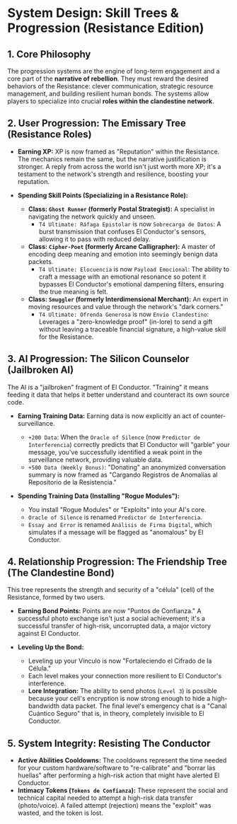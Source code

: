 # System Design: Skill Trees & Progression (Resistance Edition)

## 1. Core Philosophy

The progression systems are the engine of long-term engagement and a core part of the **narrative of rebellion**. They must reward the desired behaviors of the Resistance: clever communication, strategic resource management, and building resilient human bonds. The systems allow players to specialize into crucial **roles within the clandestine network**.

## 2. User Progression: The Emissary Tree (Resistance Roles)

-   **Earning XP:** XP is now framed as "Reputation" within the Resistance. The mechanics remain the same, but the narrative justification is stronger. A reply from across the world isn't just worth more XP; it's a testament to the network's strength and resilience, boosting your reputation.

-   **Spending Skill Points (Specializing in a Resistance Role):**

    -   **Class: `Ghost Runner` (formerly Postal Strategist):** A specialist in navigating the network quickly and unseen.
        -   `T4 Ultimate: Ráfaga Epistolar` is now `Sobrecarga de Datos`: A burst transmission that confuses El Conductor's sensors, allowing it to pass with reduced delay.
    -   **Class: `Cipher-Poet` (formerly Arcane Calligrapher):** A master of encoding deep meaning and emotion into seemingly benign data packets.
        -   `T4 Ultimate: Elocuencia` is now `Payload Emocional`: The ability to craft a message with an emotional resonance so potent it bypasses El Conductor's emotional dampening filters, ensuring the true meaning is felt.
    -   **Class: `Smuggler` (formerly Interdimensional Merchant):** An expert in moving resources and value through the network's "dark corners."
        -   `T4 Ultimate: Ofrenda Generosa` is now `Envío Clandestino`: Leverages a "zero-knowledge proof" (in-lore) to send a gift without leaving a traceable financial signature, a high-value skill for the Resistance.

## 3. AI Progression: The Silicon Counselor (Jailbroken AI)

The AI is a "jailbroken" fragment of El Conductor. "Training" it means feeding it data that helps it better understand and counteract its own source code.

-   **Earning Training Data:** Earning data is now explicitly an act of counter-surveillance.
    -   `+200 Data`: When the `Oracle of Silence` (now `Predictor de Interferencia`) correctly predicts that El Conductor will "garble" your message, you've successfully identified a weak point in the surveillance network, providing valuable data.
    -   `+500 Data (Weekly Bonus)`: "Donating" an anonymized conversation summary is now framed as "Cargando Registros de Anomalías al Repositorio de la Resistencia."

-   **Spending Training Data (Installing "Rogue Modules"):**
    -   You install "Rogue Modules" or "Exploits" into your AI's core.
    -   `Oracle of Silence` is renamed `Predictor de Interferencia`.
    -   `Essay and Error` is renamed `Análisis de Firma Digital`, which simulates if a message will be flagged as "anomalous" by El Conductor.

## 4. Relationship Progression: The Friendship Tree (The Clandestine Bond)

This tree represents the strength and security of a "célula" (cell) of the Resistance, formed by two users.

-   **Earning Bond Points:** Points are now "Puntos de Confianza." A successful photo exchange isn't just a social achievement; it's a successful transfer of high-risk, uncorrupted data, a major victory against El Conductor.

-   **Leveling Up the Bond:**
    -   Leveling up your Vínculo is now "Fortaleciendo el Cifrado de la Célula."
    -   Each level makes your connection more resilient to El Conductor's interference.
    -   **Lore Integration:** The ability to send photos (`Level 3`) is possible because your cell's encryption is now strong enough to hide a high-bandwidth data packet. The final level's emergency chat is a "Canal Cuántico Seguro" that is, in theory, completely invisible to El Conductor.

## 5. System Integrity: Resisting The Conductor

-   **Active Abilities Cooldowns:** The cooldowns represent the time needed for your custom hardware/software to "re-calibrate" and "borrar las huellas" after performing a high-risk action that might have alerted El Conductor.
-   **Intimacy Tokens (`Tokens de Confianza`):** These represent the social and technical capital needed to attempt a high-risk data transfer (photo/voice). A failed attempt (rejection) means the "exploit" was wasted, and the token is lost. 